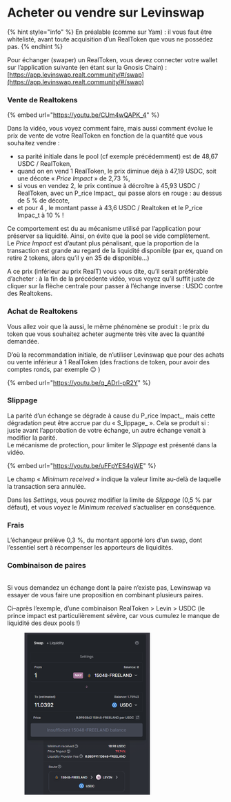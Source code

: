 # Acheter ou vendre sur Levinswap

{% hint style="info" %}
En préalable (comme sur Yam) : il vous faut être whitelisté, avant toute acquisition d’un RealToken que vous ne possédez pas.
{% endhint %}

Pour échanger (swaper) un RealToken, vous devez connecter votre wallet sur l’application suivante (en étant sur la Gnosis Chain) : \
&#x20;                                   [https://app.levinswap.realt.community/#/swap](https://app.levinswap.realt.community/#/swap)

### Vente de Realtokens

{% embed url="https://youtu.be/CUm4wQAPK_4" %}

Dans la vidéo, vous voyez comment faire, mais aussi comment évolue le prix de vente de votre RealToken en fonction de la quantité que vous souhaitez vendre :

* sa parité initiale dans le pool (cf exemple précédemment) est de 48,67 USDC / RealToken,
* quand on en vend 1 RealToken, le prix diminue déjà à 47,19 USDC, soit une décote « _Price Impact_ » de 2,73 %,
* si vous en vendez 2, le prix continue à décroître à 45,93 USDC / RealToken, avec un P_rice Impact_ qui passe alors en rouge : au dessus de 5 % de décote,
* et pour 4 , le montant passe à 43,6 USDC / Realtoken et le P_rice Impac_t à 10 % !

Ce comportement est du au mécanisme utilisé par l’application pour préserver sa liquidité. Ainsi, on évite que la pool se vide complètement.\
Le _Price Impact_ est d’autant plus pénalisant, que la proportion de la transaction est grande au regard de la liquidité disponible (par ex, quand on retire 2 tokens, alors qu’il y en 35 de disponible...)

A ce prix (inférieur au prix RealT) vous vous dite, qu’il serait préférable d’acheter : à la fin de la précédente vidéo, vous voyez qu’il suffit juste de cliquer sur la flèche centrale pour passer à l’échange inverse : USDC contre des Realtokens.

### Achat de Realtokens

Vous allez voir que là aussi, le même phénomène se produit : le prix du token que vous souhaitez acheter augmente très vite avec la quantité demandée.

D’où la recommandation initiale, de n’utiliser Levinswap que pour des achats ou vente inférieur à 1 RealToken (des fractions de token, pour avoir des comptes ronds, par exemple :wink: )

{% embed url="https://youtu.be/q_ADrI-pR2Y" %}

### Slippage

La parité d’un échange se dégrade à cause du P_rice Impact_, mais cette dégradation peut être accrue par du « S_lippage_ ». Cela se produit si : juste avant l’approbation de votre échange, un autre échange venait à modifier la parité.\
Le mécanisme de protection, pour limiter le _Slippage_ est présenté dans la vidéo.

{% embed url="https://youtu.be/uFFpYES4gWE" %}

Le champ « _Minimum received_ » indique la valeur limite au-delà de laquelle la transaction sera annulée.

Dans les _Settings_, vous pouvez modifier la limite de _Slippage_ (0,5 % par défaut), et vous voyez le _Minimum received_ s’actualiser en conséquence.

### Frais

L’échangeur prélève 0,3 %, du montant apporté lors d’un swap, dont l’essentiel sert à récompenser les apporteurs de liquidités.

### Combinaison de paires

\
Si vous demandez un échange dont la paire n’existe pas, Lewinswap va essayer de vous faire une proposition en combinant plusieurs paires.

Ci–après l’exemple, d’une combinaison RealToken > Levin > USDC (le prince impact est particulièrement sévère, car vous cumulez le manque de liquidité des deux pools !)

<figure><img src="../../../.gitbook/assets/image (249).png" alt="" width="291"><figcaption></figcaption></figure>
